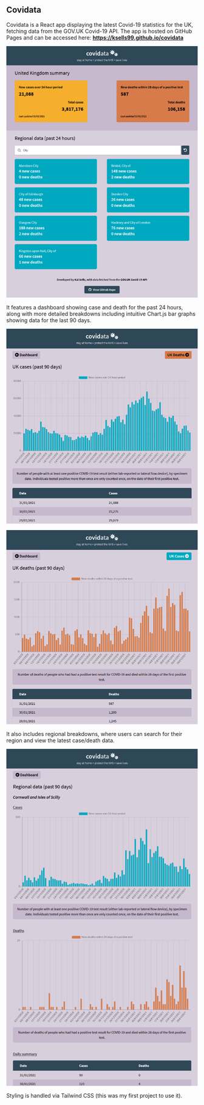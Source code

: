 ## Covidata

Covidata is a React app displaying the latest Covid-19 statistics for the UK, fetching data from the GOV.UK Covid-19 API. The app is hosted on GitHub Pages and can be accessed here: **https://ksells99.github.io/covidata**

![ShowcaseDashboard](/showcase-dashboard.png?raw=true "ShowcaseDashboard")

It features a dashboard showing case and death for the past 24 hours, along with more detailed breakdowns including intuitive Chart.js bar graphs showing data for the last 90 days.

![ShowcaseCases](/showcase-cases.png?raw=true "ShowcaseCases")

![ShowcaseDeaths](/showcase-deaths.png?raw=true "ShowcaseDeaths")

It also includes regional breakdowns, where users can search for their region and view the latest case/death data.

![ShowcaseRegional](/showcase-regional.png?raw=true "ShowcaseRegional")

Styling is handled via Tailwind CSS (this was my first project to use it).
